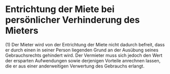 # Entrichtung der Miete bei persönlicher Verhinderung des Mieters

(1) Der Mieter wird von der Entrichtung der Miete nicht dadurch befreit, dass er durch einen in seiner Person liegenden Grund an der Ausübung seines Gebrauchsrechts gehindert wird. Der Vermieter muss sich jedoch den Wert der ersparten Aufwendungen sowie derjenigen Vorteile anrechnen lassen, die er aus einer anderweitigen Verwertung des Gebrauchs erlangt.